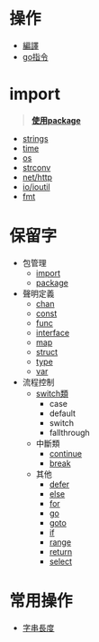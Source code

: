 
# 操作

  - [編譯](/操作/編譯)
  - [go指令](/操作/go指令)



# import
  >  [**使用package**](/import/使用package) 

  - [strings](/import/strings)
  - [time](/import/time)
  - [os](/import/os)
  - [strconv](/import/stronv)
  - [net/http](/import/nethttp)
  - [io/ioutil](/import/ioioutil)
  - [fmt](/import/fmt)

# 保留字
  - 包管理
    - [import](/import/使用package) 
    - [package](/import/使用package) 
  - 聲明定義
    - [chan](/保留字/chan)
    - [const](/保留字/const)
    - [func](/保留字/func)
    - [interface](/保留字/interface)
    - [map](/保留字/map)
    - [struct](/保留字/struct) 
    - [type](/保留字/type)
    - [var](/保留字/var)
  - 流程控制
    - [switch類](/保留字/switch)
      - case
      - default
      - switch
      - fallthrough
    - 中斷類
      - [continue](/保留字/continue)
      - [break](/保留字/break)
    - 其他
      - [defer](/保留字/defer)
      - [else](/保留字/else)
      - [for](/保留字/for)
      - [go](/保留字/go)
      - [goto](/保留字/goto)
      - [if](/保留字/if)
      - [range](/保留字/range)
      - [return](/保留字/return)
      - [select](/保留字/select)


# 常用操作
  - [字串長度](字串長度)
    

 
